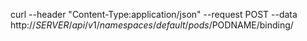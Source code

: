 curl --header "Content-Type:application/json" --request POST --data http://$SERVER/api/v1/namespaces/default/pods/$PODNAME/binding/
